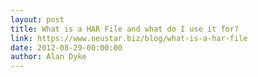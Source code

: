 ```yaml
---
layout: post
title: What is a HAR File and what do I use it for?
link: https://www.neustar.biz/blog/what-is-a-har-file
date: 2012-08-29-00:00:00
author: Alan Dyke
---
```

